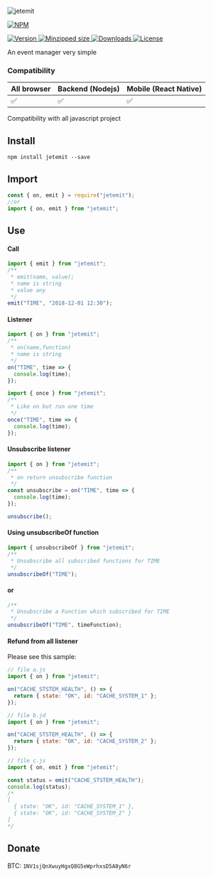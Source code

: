 ![jetemit](http://itten.ir/file/jetemit-logo.png)

[![NPM](https://nodei.co/npm/jetemit.png)](https://nodei.co/npm/jetemit/)

<a href="https://www.npmjs.com/package/jetemit">
  <img src="https://img.shields.io/npm/v/jetemit.svg" alt="Version">
</a>

<a href="https://bundlephobia.com/result?p=jetemit">
<img src="https://badgen.net/bundlephobia/minzip/jetemit" alt="Minzipped size">
</a>

<a href="https://www.npmjs.com/package/jetemit">
  <img src="https://badgen.net/npm/dt/jetemit" alt="Downloads">
</a>

<a href="https://www.npmjs.com/package/jetemit">
  <img src="https://img.shields.io/npm/l/jetemit.svg" alt="License">
</a>

An event manager very simple

### Compatibility

| All browser | Backend (Nodejs) | Mobile (React Native) |
| ----------- | ---------------- | --------------------- |
| ✅          | ✅               | ✅                    |

Compatibility with all javascript project

## Install

```npm
npm install jetemit --save
```

## Import

```javascript
const { on, emit } = require("jetemit");
//or
import { on, emit } from "jetemit";
```

## Use

#### Call

```javascript
import { emit } from "jetemit";
/**
 * emit(name, value);
 * name is string
 * value any
 */
emit("TIME", "2018-12-01 12:30");
```

#### Listener

```javascript
import { on } from "jetemit";
/**
 * on(name,function)
 * name is string
 */
on("TIME", time => {
  console.log(time);
});
```

```javascript
import { once } from "jetemit";
/**
 * Like on but run one time
 */
once("TIME", time => {
  console.log(time);
});
```

#### Unsubscribe listener

```javascript
import { on } from "jetemit";
/**
 * on return unsubscribe function
 */
const unsubscribe = on("TIME", time => {
  console.log(time);
});

unsubscribe();
```

#### Using unsubscribeOf function

```javascript
import { unsubscribeOf } from "jetemit";
/**
 * Unsubscribe all subscribed functions for TIME
 */
unsubscribeOf("TIME");
```

#### or

```javascript
/**
 * Unsubscribe a Function which subscribed for TIME
 */
unsubscribeOf("TIME", timeFunction);
```

#### Refund from all listener

Please see this sample:

```javascript
// file a.js
import { on } from "jetemit";

on("CACHE_STSTEM_HEALTH", () => {
  return { state: "OK", id: "CACHE_SYSTEM_1" };
});

// file b.jd
import { on } from "jetemit";

on("CACHE_STSTEM_HEALTH", () => {
  return { state: "OK", id: "CACHE_SYSTEM_2" };
});

// file c.js
import { on, emit } from "jetemit";

const status = emit("CACHE_STSTEM_HEALTH");
console.log(status);
/*
[
  { state: "OK", id: "CACHE_SYSTEM_1" },
  { state: "OK", id: "CACHE_SYSTEM_2" }
]
*/
```

## Donate
BTC: `1NV1sjQnXwuyHgxQ8G5eWprhxsD5A8yN6r`